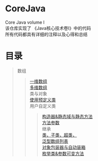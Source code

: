 # CoreJava  
Core Java volume I  
该仓库实现了 《Java核心技术卷I》中的代码  
所有代码都具有详细的注释以及心得和总结   
# **目录**<br>
> 数组     
>> [一维数组](https://github.com/ttorange/CoreJava/blob/master/array/src/array/LotteryDrawing.java)  
>> [多维数组](https://github.com/ttorange/CoreJava/blob/master/array/src/array/LotteryDrawing.java)  
> 类与对象  
>> [使用预定义类](https://github.com/ttorange/CoreJava/blob/master/CalendarTest/src/CalendarTest.java)  
>> 用户自定义类   
>>> [构造器&静态域与静态方法](https://github.com/ttorange/CoreJava/tree/master/Constructor/src)    
>>> [方法参数](https://github.com/ttorange/CoreJava/blob/master/Param/src/ParamTest.java)    
> 继承  
>> [类，子类，超类，](https://github.com/ttorange/CoreJava/tree/master/inheritance/src/inheritance)   
>> [泛型数组列表](https://github.com/ttorange/CoreJava/blob/master/arrayList/src/arrayList/AraryListTest.java)  
>> [对象包装器与自动装箱](https://github.com/ttorange/CoreJava/blob/master/arrayList/src/arrayList/Autowrapping.java)  
>> [枚举类&参数可变方法](https://github.com/ttorange/CoreJava/blob/master/enums/src/enums/EnumTest.java)   


